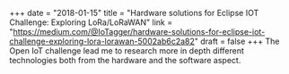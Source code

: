 +++
date = "2018-01-15"
title = "Hardware solutions for Eclipse IOT Challenge: Exploring LoRa/LoRaWAN"
link = "https://medium.com/@IoTagger/hardware-solutions-for-eclipse-iot-challenge-exploring-lora-lorawan-5002ab6c2a82"
draft = false
+++
The Open IoT challenge lead me to research more in depth different technologies both from the hardware and the software aspect. 
